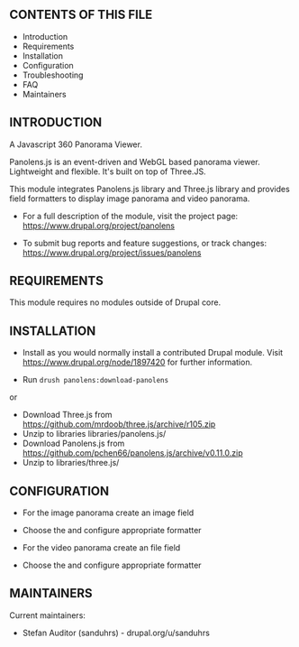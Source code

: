CONTENTS OF THIS FILE
---------------------

 * Introduction
 * Requirements
 * Installation
 * Configuration
 * Troubleshooting
 * FAQ
 * Maintainers

INTRODUCTION
------------

A Javascript 360 Panorama Viewer.

Panolens.js is an event-driven and WebGL based panorama viewer. Lightweight and flexible. It's built on top of Three.JS.

This module integrates Panolens.js library and Three.js library and provides field formatters to display image panorama and video panorama.

 * For a full description of the module, visit the project page:
   https://www.drupal.org/project/panolens

 * To submit bug reports and feature suggestions, or track changes:
   https://www.drupal.org/project/issues/panolens

REQUIREMENTS
------------

This module requires no modules outside of Drupal core.

INSTALLATION
------------

 * Install as you would normally install a contributed Drupal module. Visit
   https://www.drupal.org/node/1897420 for further information.

 * Run `drush panolens:download-panolens`
 
 or

 * Download Three.js from https://github.com/mrdoob/three.js/archive/r105.zip
 * Unzip to libraries libraries/panolens.js/
 * Download Panolens.js from https://github.com/pchen66/panolens.js/archive/v0.11.0.zip
 * Unzip to libraries/three.js/

 CONFIGURATION
-------------
 
 * For the image panorama create an image field
 * Choose the and configure appropriate formatter

 * For the video panorama create an file field
 * Choose the and configure appropriate formatter

MAINTAINERS
-----------

Current maintainers:
 * Stefan Auditor (sanduhrs) - drupal.org/u/sanduhrs
